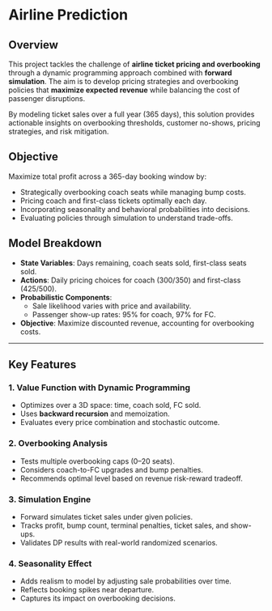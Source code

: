 # Airline Prediction

## Overview

This project tackles the challenge of **airline ticket pricing and overbooking** through a dynamic programming approach combined with **forward simulation**. The aim is to develop pricing strategies and overbooking policies that **maximize expected revenue** while balancing the cost of passenger disruptions.

By modeling ticket sales over a full year (365 days), this solution provides actionable insights on overbooking thresholds, customer no-shows, pricing strategies, and risk mitigation.

## Objective

Maximize total profit across a 365-day booking window by:
- Strategically overbooking coach seats while managing bump costs.
- Pricing coach and first-class tickets optimally each day.
- Incorporating seasonality and behavioral probabilities into decisions.
- Evaluating policies through simulation to understand trade-offs.


## Model Breakdown

- **State Variables**: Days remaining, coach seats sold, first-class seats sold.
- **Actions**: Daily pricing choices for coach ($300/$350) and first-class ($425/$500).
- **Probabilistic Components**:
  - Sale likelihood varies with price and availability.
  - Passenger show-up rates: 95% for coach, 97% for FC.
- **Objective**: Maximize discounted revenue, accounting for overbooking costs.

---

## Key Features

### 1. Value Function with Dynamic Programming
- Optimizes over a 3D space: time, coach sold, FC sold.
- Uses **backward recursion** and memoization.
- Evaluates every price combination and stochastic outcome.

### 2. Overbooking Analysis
- Tests multiple overbooking caps (0–20 seats).
- Considers coach-to-FC upgrades and bump penalties.
- Recommends optimal level based on revenue risk-reward tradeoff.

### 3. Simulation Engine
- Forward simulates ticket sales under given policies.
- Tracks profit, bump count, terminal penalties, ticket sales, and show-ups.
- Validates DP results with real-world randomized scenarios.

### 4. Seasonality Effect
- Adds realism to model by adjusting sale probabilities over time.
- Reflects booking spikes near departure.
- Captures its impact on overbooking decisions.



